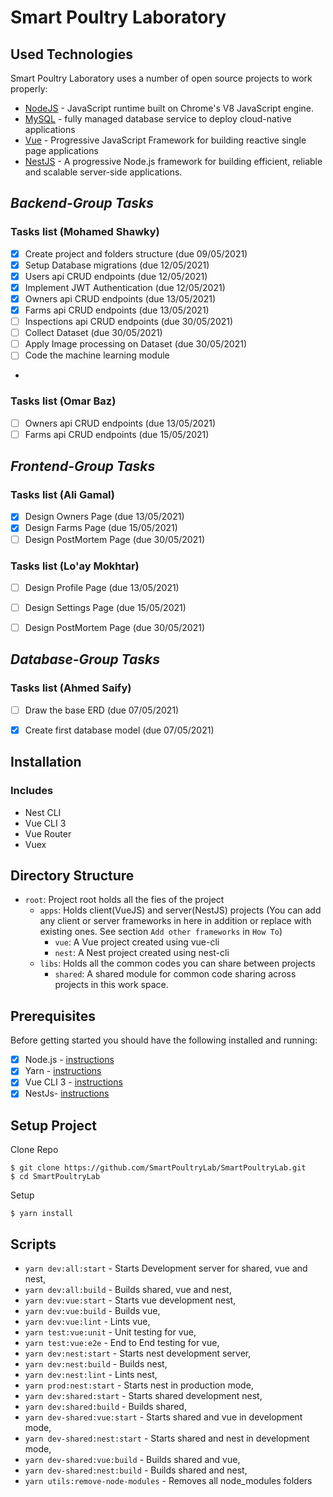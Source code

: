 # Smart Poultry Laboratory

## Used Technologies
Smart Poultry Laboratory uses a number of open source projects to work properly:

- [NodeJS](https://nodejs.org) -  JavaScript runtime built on Chrome's V8 JavaScript engine.
- [MySQL](https://www.mysql.com/) - fully managed database service to deploy cloud-native applications
- [Vue](https://vuejs.org/) - Progressive JavaScript Framework for building reactive single page applications
- [NestJS](https://nestjs.com/) - A progressive Node.js framework for building efficient, reliable and scalable server-side applications.

## _Backend-Group Tasks_

### Tasks list (Mohamed Shawky)

- [x] Create project and folders structure  (due 09/05/2021)
- [x] Setup Database migrations         (due 12/05/2021)
- [x] Users api CRUD endpoints          (due 12/05/2021)
- [x] Implement JWT Authentication      (due 12/05/2021)
- [x] Owners api CRUD endpoints         (due 13/05/2021) 
- [x] Farms api CRUD endpoints          (due 13/05/2021)
- [ ] Inspections api CRUD endpoints     (due 30/05/2021)
- [ ] Collect Dataset                   (due 30/05/2021)
- [ ] Apply Image processing on Dataset (due 30/05/2021)
- [ ] Code the machine learning module 
-
### Tasks list (Omar Baz)

- [ ] Owners api CRUD endpoints     (due 13/05/2021)
- [ ] Farms api CRUD endpoints      (due 15/05/2021)

## _Frontend-Group Tasks_

### Tasks list (Ali Gamal)

- [x] Design Owners Page         (due 13/05/2021)
- [x] Design Farms Page          (due 15/05/2021)
- [ ] Design PostMortem Page     (due 30/05/2021)
  
### Tasks list (Lo'ay Mokhtar)


- [ ]  Design Profile Page        (due 13/05/2021)
- [ ]  Design Settings Page       (due 15/05/2021)
- [ ]  Design PostMortem Page     (due 30/05/2021)


## _Database-Group Tasks_

### Tasks list (Ahmed Saify)

- [ ] Draw the base ERD (due 07/05/2021)
- [x] Create first database model (due 07/05/2021)


## Installation

### Includes
* Nest CLI
* Vue CLI 3
* Vue Router
* Vuex

## Directory Structure

- `root`: Project root holds all the fies of the project
    - `apps`: Holds client(VueJS) and server(NestJS) projects (You can add any client or server frameworks in here in addition or replace with existing ones. See section `Add other frameworks` in `How To`)
        - `vue`: A Vue project created using vue-cli
        - `nest`: A Nest project created using nest-cli
    - `libs`: Holds all the common codes you can share between projects
        - `shared`: A shared module for common code sharing across projects in this work space.


## Prerequisites

Before getting started you should have the following installed and running:

- [x] Node.js - [instructions](https://nodejs.org/en/download/)
- [X] Yarn - [instructions](https://yarnpkg.com/en/docs/install)
- [X] Vue CLI 3 - [instructions](https://cli.vuejs.org/guide/installation.html)
- [X] NestJs- [instructions](https://docs.nestjs.com/)
  
## Setup Project
Clone Repo
```
$ git clone https://github.com/SmartPoultryLab/SmartPoultryLab.git
$ cd SmartPoultryLab
```

Setup
```
$ yarn install
```

## Scripts

* `yarn dev:all:start` - Starts Development server for shared, vue and nest,
* `yarn dev:all:build` - Builds shared, vue and nest,
* `yarn dev:vue:start` - Starts vue development nest,
* `yarn dev:vue:build` - Builds vue,
* `yarn dev:vue:lint` - Lints vue,
* `yarn test:vue:unit` - Unit testing for vue,
* `yarn test:vue:e2e` - End to End testing for vue,
* `yarn dev:nest:start` - Starts nest development server,
* `yarn dev:nest:build` - Builds nest,
* `yarn dev:nest:lint` - Lints nest,
* `yarn prod:nest:start` - Starts nest in production mode,
* `yarn dev:shared:start` - Starts shared development nest,
* `yarn dev:shared:build` - Builds shared,
* `yarn dev-shared:vue:start` - Starts shared and vue in development mode,
* `yarn dev-shared:nest:start` - Starts shared and nest in development mode,
* `yarn dev-shared:vue:build` - Builds shared and vue,
* `yarn dev-shared:nest:build` - Builds shared and nest,
* `yarn utils:remove-node-modules` - Removes all node_modules folders
